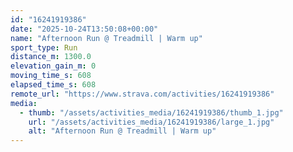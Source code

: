 ```yaml
---
id: "16241919386"
date: "2025-10-24T13:50:08+00:00"
name: "Afternoon Run @ Treadmill | Warm up"
sport_type: Run
distance_m: 1300.0
elevation_gain_m: 0
moving_time_s: 608
elapsed_time_s: 608
remote_url: "https://www.strava.com/activities/16241919386"
media:
  - thumb: "/assets/activities_media/16241919386/thumb_1.jpg"
    url: "/assets/activities_media/16241919386/large_1.jpg"
    alt: "Afternoon Run @ Treadmill | Warm up"
---
```

